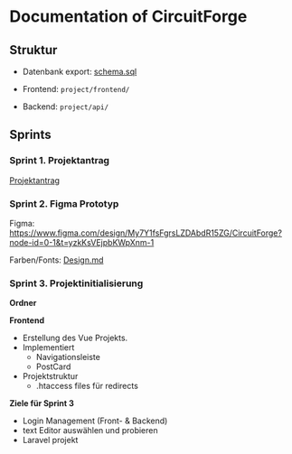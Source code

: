 # Documentation of CircuitForge


## Struktur

- Datenbank export: [schema.sql](datamodel/schema.sql)


- Frontend: `project/frontend/`
- Backend: `project/api/`


## Sprints

### Sprint 1. Projektantrag

[Projektantrag](projektantrag.md)

### Sprint 2. Figma Prototyp

Figma: https://www.figma.com/design/My7Y1fsFgrsLZDAbdR15ZG/CircuitForge?node-id=0-1&t=yzkKsVEjpbKWpXnm-1

Farben/Fonts: [Design.md](sysspec/frontend/design.md)


### Sprint 3. Projektinitialisierung

**Ordner**


**Frontend**

- Erstellung des Vue Projekts.
- Implementiert
  - Navigationsleiste
  - PostCard
- Projektstruktur
  - .htaccess files für redirects


**Ziele für Sprint 3**

- Login Management (Front- & Backend)
- text Editor auswählen und probieren
- Laravel projekt
